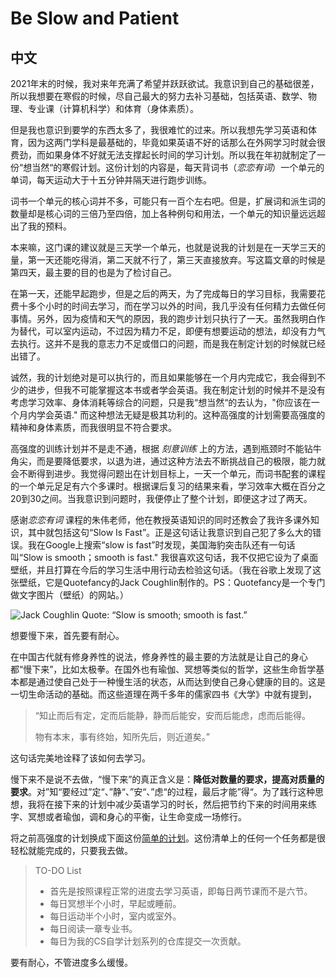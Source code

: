 # Be Slow and Patient



## 中文

2021年末的时候，我对来年充满了希望并跃跃欲试。我意识到自己的基础很差，所以我想要在寒假的时候，尽自己最大的努力去补习基础，包括英语、数学、物理、专业课（计算机科学）和体育（身体素质）。

但是我也意识到要学的东西太多了，我很难忙的过来。所以我想先学习英语和体育，因为这两门学科是最基础的，毕竟如果英语不好的话那么在外网学习时就会很费劲，而如果身体不好就无法支撑起长时间的学习计划。所以我在年初就制定了一份“想当然“的寒假计划。这份计划的内容是，每天背词书（*恋恋有词*）一个单元的单词，每天运动大于十五分钟并隔天进行跑步训练。

词书一个单元的核心词并不多，可能只有一百个左右吧。但是，扩展词和派生词的数量却是核心词的三倍乃至四倍，加上各种例句和用法，一个单元的知识量远远超出了我的预料。

本来嘛，这门课的建议就是三天学一个单元，也就是说我的计划是在一天学三天的量，第一天还能吃得消，第二天就不行了，第三天直接放弃。写这篇文章的时候是第四天，最主要的目的也是为了检讨自己。

在第一天，还能早起跑步，但是之后的两天，为了完成每日的学习目标，我需要花费十多个小时的时间去学习，而在学习以外的时间，我几乎没有任何精力去做任何事情。另外，因为疫情和天气的原因，我的跑步计划只执行了一天。虽然我明白作为替代，可以室内运动，不过因为精力不足，即便有想要运动的想法，却没有力气去执行。这并不是我的意志力不足或借口的问题，而是我在制定计划的时候就已经出错了。

诚然，我的计划绝对是可以执行的，而且如果能够在一个月内完成它，我会得到不少的进步，但我不可能掌握这本书或者学会英语。我在制定计划的时候并不是没有考虑学习效率、身体消耗等综合的问题，只是我“想当然“的去认为，"你应该在一个月内学会英语." 而这种想法无疑是极其功利的。这种高强度的计划需要高强度的精神和身体素质，而我很明显不符合要求。

高强度的训练计划并不是走不通，根据 *刻意训练* 上的方法，遇到瓶颈时不能钻牛角尖，而是要降低要求，以退为进，通过这种方法去不断挑战自己的极限，能力就会不断得到进步。我觉得问题出在计划目标上，一天一个单元，而词书配套的课程的一个单元足足有六个多课时。根据课后复习的结果来看，学习效率大概在百分之20到30之间。当我意识到问题时，我便停止了整个计划，即便这才过了两天。

感谢*恋恋有词* 课程的朱伟老师，他在教授英语知识的同时还教会了我许多课外知识，其中就包括这句“Slow Is Fast”。正是这句话让我意识到自己犯了多么大的错误。我在Google上搜索“slow is fast”时发现，美国海豹突击队还有一句话叫“Slow is smooth；smooth is fast." 我很喜欢这句话，我不仅把它设为了桌面壁纸，并且打算在今后的学习生活中用行动去检验这句话。（我在谷歌上发现了这张壁纸，它是Quotefancy的Jack Coughlin制作的。PS：Quotefancy是一个专门做文字图片（壁纸）的网站。）

![Jack Coughlin Quote: “Slow is smooth; smooth is fast.”](https://quotefancy.com/media/wallpaper/3840x2160/7065266-Jack-Coughlin-Quote-Slow-is-smooth-smooth-is-fast.jpg)

想要慢下来，首先要有耐心。

在中国古代就有修身养性的说法，修身养性的最主要的方法就是让自己的身心都“慢下来”，比如太极拳。在国外也有瑜伽、冥想等类似的哲学，这些生命哲学基本都是通过使自己处于一种慢生活的状态，从而达到使自己身心健康的目的。这是一切生命活动的基础。而这些道理在两千多年的儒家四书《大学》中就有提到，

> “知止而后有定，定而后能静，静而后能安，安而后能虑，虑而后能得。
>
> 物有本末，事有终始，知所先后，则近道矣。”

 这句话完美地诠释了该如何去学习。

慢下来不是说不去做，“慢下来”的真正含义是：**降低对数量的要求，提高对质量的要求**。对”知“要经过”定“、”静“、”安“、”虑“的过程，最后才能”得“。为了践行这种思想，我将在接下来的计划中减少英语学习的时长，然后把节约下来的时间用来练字、冥想或者瑜伽，调和身心的平衡，让生命变成一场修行。

将之前高强度的计划换成下面这份[简单的计划](Jan.Plan.md)。这份清单上的任何一个任务都是很轻松就能完成的，只要我去做。

> TO-DO List
>
> - 首先是按照课程正常的进度去学习英语，即每日两节课而不是六节。
> - 每日冥想半个小时，早起或睡前。
> - 每日运动半个小时，室内或室外。
> - 每日阅读一章专业书。
> - 每日为我的CS自学计划系列的仓库提交一次贡献。
>

要有耐心，不管进度多么缓慢。